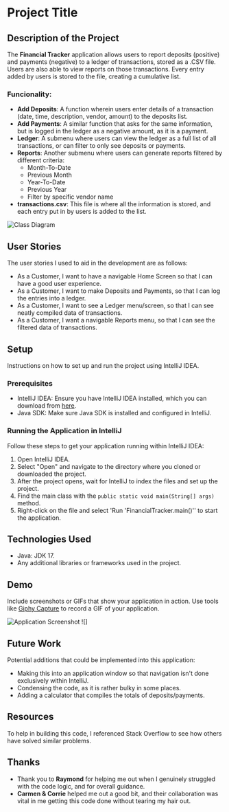 # Project Title

## Description of the Project

The **Financial Tracker** application allows users to report deposits (positive) and payments (negative) to a ledger of transactions, stored as a .CSV file.
Users are also able to view reports on those transactions. Every entry added by users is stored to the file, creating a cumulative list.

### Funcionality:
- **Add Deposits**: A function wherein users enter details of a transaction (date, time, description, vendor, amount) to the deposits list.
- **Add Payments**: A similar function that asks for the same information, but is logged in the ledger as a negative amount, as it is a payment.
- **Ledger**: A submenu where users can view the ledger as a full list of all transactions, or can filter to only see deposits or payments.
- **Reports**: Another submenu where users can generate reports filtered by different criteria:
    - Month-To-Date
    - Previous Month
    - Year-To-Date
    - Previous Year
    - Filter by specific vendor name
- **transactions.csv**: This file is where all the information is stored, and each entry put in by users is added to the list.

![Class Diagram](path/to/your/class_diagram.png)

## User Stories

The user stories I used to aid in the development are as follows:

- As a Customer, I want to have a navigable Home Screen so that I can have a good user experience.
- As a Customer, I want to make Deposits and Payments, so that I can log the entries into a ledger.
- As a Customer, I want to see a Ledger menu/screen, so that I can see neatly compiled data of transactions.
- As a Customer, I want a navigable Reports menu, so that I can see the filtered data of transactions.

## Setup

Instructions on how to set up and run the project using IntelliJ IDEA.

### Prerequisites

- IntelliJ IDEA: Ensure you have IntelliJ IDEA installed, which you can download from [here](https://www.jetbrains.com/idea/download/).
- Java SDK: Make sure Java SDK is installed and configured in IntelliJ.

### Running the Application in IntelliJ

Follow these steps to get your application running within IntelliJ IDEA:

1. Open IntelliJ IDEA.
2. Select "Open" and navigate to the directory where you cloned or downloaded the project.
3. After the project opens, wait for IntelliJ to index the files and set up the project.
4. Find the main class with the `public static void main(String[] args)` method.
5. Right-click on the file and select 'Run 'FinancialTracker.main()'' to start the application.

## Technologies Used

- Java: JDK 17.
- Any additional libraries or frameworks used in the project.

## Demo

Include screenshots or GIFs that show your application in action. Use tools like [Giphy Capture](https://giphy.com/apps/giphycapture) to record a GIF of your application.

![Application Screenshot](path/to/your/screenshot.png)
![]

## Future Work

Potential additions that could be implemented into this application:

- Making this into an application window so that navigation isn't done exclusively within IntelliJ.
- Condensing the code, as it is rather bulky in some places.
- Adding a calculator that compiles the totals of deposits/payments.

## Resources

To help in building this code, I referenced Stack Overflow to see how others have solved similar problems.

## Thanks

- Thank you to **Raymond** for helping me out when I genuinely struggled with the code logic, and for overall guidance.
- **Carmen & Corrie** helped me out a good bit, and their collaboration was vital in me getting this code done without tearing my hair out.